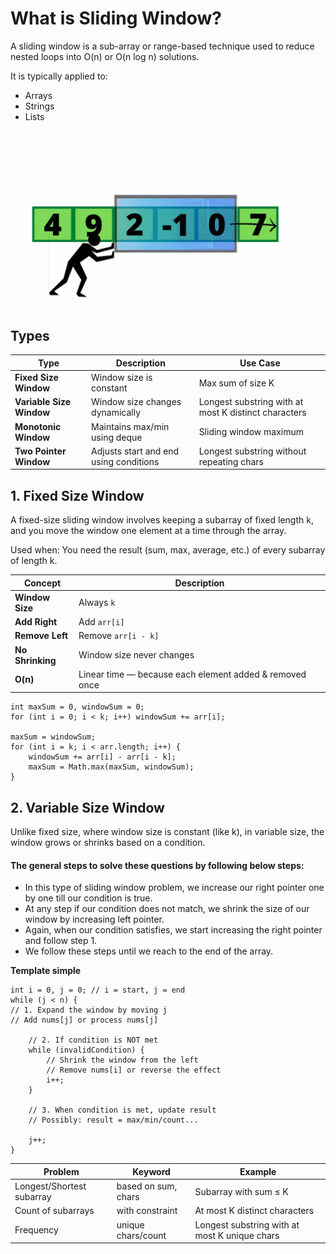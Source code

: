 # What is Sliding Window?

A sliding window is a sub-array or range-based technique used to reduce nested loops into O(n) or O(n log n) solutions.

It is typically applied to:

* Arrays
* Strings
* Lists

![1_m1WP0k9cHRkcTixpfayOdA.gif](../../imgs/1_m1WP0k9cHRkcTixpfayOdA.gif)

## Types

| Type                     | Description                            | Use Case                                             |
|--------------------------|----------------------------------------|------------------------------------------------------|
| **Fixed Size Window**    | Window size is constant                | Max sum of size K                                    |
| **Variable Size Window** | Window size changes dynamically        | Longest substring with at most K distinct characters |
| **Monotonic Window**     | Maintains max/min using deque          | Sliding window maximum                               |
| **Two Pointer Window**   | Adjusts start and end using conditions | Longest substring without repeating chars            |

## 1. Fixed Size Window

A fixed-size sliding window involves keeping a subarray of fixed length k, and you move the window one element at a time
through the array.

Used when:
You need the result (sum, max, average, etc.) of every subarray of length k.

| Concept          | Description                                             |
|------------------|---------------------------------------------------------|
| **Window Size**  | Always `k`                                              |
| **Add Right**    | Add `arr[i]`                                            |
| **Remove Left**  | Remove `arr[i - k]`                                     |
| **No Shrinking** | Window size never changes                               |
| **O(n)**         | Linear time — because each element added & removed once |

```
int maxSum = 0, windowSum = 0;
for (int i = 0; i < k; i++) windowSum += arr[i];

maxSum = windowSum;
for (int i = k; i < arr.length; i++) {
    windowSum += arr[i] - arr[i - k];
    maxSum = Math.max(maxSum, windowSum);
}
```

## 2. Variable Size Window

Unlike fixed size, where window size is constant (like k), in variable size, the window grows or shrinks based on a
condition.

#### The general steps to solve these questions by following below steps:

* In this type of sliding window problem, we increase our right pointer one by one till our condition is true.
* At any step if our condition does not match, we shrink the size of our window by increasing left pointer.
* Again, when our condition satisfies, we start increasing the right pointer and follow step 1.
* We follow these steps until we reach to the end of the array.


**Template simple**
```
int i = 0, j = 0; // i = start, j = end
while (j < n) {
// 1. Expand the window by moving j
// Add nums[j] or process nums[j]

    // 2. If condition is NOT met
    while (invalidCondition) {
        // Shrink the window from the left
        // Remove nums[i] or reverse the effect
        i++;
    }

    // 3. When condition is met, update result
    // Possibly: result = max/min/count...

    j++;
}
```
| Problem                   | Keyword             | Example                                       |
|---------------------------|---------------------|-----------------------------------------------|
| Longest/Shortest subarray | based on sum, chars | Subarray with sum ≤ K                         |
| Count of subarrays        | with constraint     | At most K distinct characters                 |
| Frequency                 | unique chars/count  | Longest substring with at most K unique chars |
